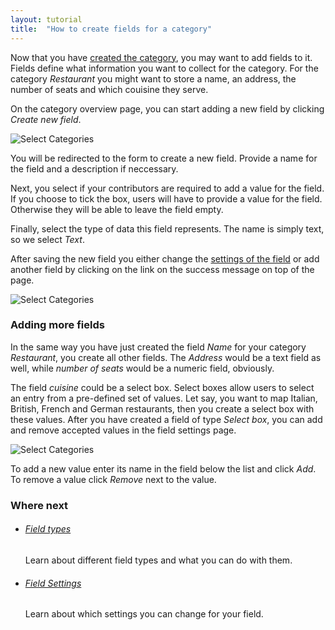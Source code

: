 ```yaml
---
layout: tutorial
title:  "How to create fields for a category"
---
```


Now that you have [created the category](how-to-setup-categories.html), you may want to add fields to it. Fields define what information you want to collect for the category. For the category _Restaurant_ you might want to store a name, an address, the number of seats and which couisine they serve. 

On the category overview page, you can start adding a new field by clicking _Create new field_.

![Select Categories](img/how-to-create-field-01.png)

You will be redirected to the form to create a new field. Provide a name for the field and a description if neccessary.

Next, you select if your contributors are required to add a value for the field. If you choose to tick the box, users will have to provide a value for the field. Otherwise they will be able to leave the field empty.

Finally, select the type of data this field represents. The name is simply text, so we select _Text_.

After saving the new field you either change the [settings of the field](field-settings.html) or add another field by clicking on the link on the success message on top of the page.

![Select Categories](img/how-to-setup-categories-02.png)

### Adding more fields

In the same way you have just created the field _Name_ for your category _Restaurant_, you create all other fields. The _Address_ would be a text field as well, while _number of seats_ would be a numeric field, obviously.

The field _cuisine_ could be a select box. Select boxes allow users to select an entry from a pre-defined set of values. Let say, you want to map Italian, British, French and German restaurants, then you create a select box with these values. After you have created a field of type _Select box_, you can add and remove accepted values in the field settings page. 

![Select Categories](img/how-to-create-field-02.png)

To add a new value enter its name in the field below the list and click _Add_. To remove a value click _Remove_ next to the value.

### Where next

<ul class="next-links tutorial-links">
    <li>
        <h6><a href="field-types.html">Field types</a></h6>
        <p>Learn about different field types and what you can do with them.</p>
    </li>
    <li>
        <h6><a href="field-settings.html">Field Settings</a></h6>
        <p>Learn about which settings you can change for your field.</p>
    </li>
</ul>
